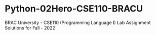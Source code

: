 # Python-02Hero-CSE110-BRACU
BRAC University - CSE110 (Programming Language I) Lab Assignment Solutions for Fall - 2022
